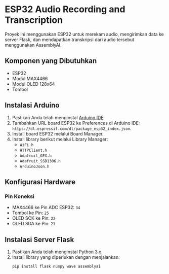 # ESP32 Audio Recording and Transcription

Proyek ini menggunakan ESP32 untuk merekam audio, mengirimkan data ke server Flask, dan mendapatkan transkripsi dari audio tersebut menggunakan AssemblyAI.

## Komponen yang Dibutuhkan

- ESP32
- Modul MAX4466
- Modul OLED 128x64
- Tombol

## Instalasi Arduino

1. Pastikan Anda telah menginstal [Arduino IDE](https://www.arduino.cc/en/software).
2. Tambahkan URL board ESP32 ke Preferences di Arduino IDE: `https://dl.espressif.com/dl/package_esp32_index.json`.
3. Install board ESP32 melalui Board Manager.
4. Install library berikut melalui Library Manager:
   - `WiFi.h`
   - `HTTPClient.h`
   - `Adafruit_GFX.h`
   - `Adafruit_SSD1306.h`
   - `ArduinoJson.h`

## Konfigurasi Hardware

### Pin Koneksi

- MAX4466 ke Pin ADC ESP32: `34`
- Tombol ke Pin: `25`
- OLED SCK ke Pin: `22`
- OLED SDA ke Pin: `21`

## Instalasi Server Flask

1. Pastikan Anda telah menginstal Python 3.x.
2. Install library yang diperlukan dengan menjalankan:
   ```bash
   pip install flask numpy wave assemblyai
